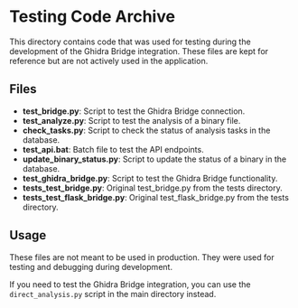 # Testing Code Archive

This directory contains code that was used for testing during the development of the Ghidra Bridge integration. These files are kept for reference but are not actively used in the application.

## Files

- **test_bridge.py**: Script to test the Ghidra Bridge connection.
- **test_analyze.py**: Script to test the analysis of a binary file.
- **check_tasks.py**: Script to check the status of analysis tasks in the database.
- **test_api.bat**: Batch file to test the API endpoints.
- **update_binary_status.py**: Script to update the status of a binary in the database.
- **test_ghidra_bridge.py**: Script to test the Ghidra Bridge functionality.
- **tests_test_bridge.py**: Original test_bridge.py from the tests directory.
- **tests_test_flask_bridge.py**: Original test_flask_bridge.py from the tests directory.

## Usage

These files are not meant to be used in production. They were used for testing and debugging during development.

If you need to test the Ghidra Bridge integration, you can use the `direct_analysis.py` script in the main directory instead. 